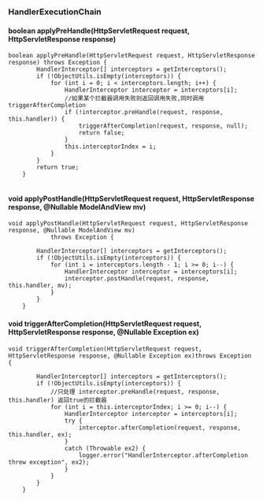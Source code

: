 
### HandlerExecutionChain

#### boolean applyPreHandle(HttpServletRequest request, HttpServletResponse response)
```
boolean applyPreHandle(HttpServletRequest request, HttpServletResponse response) throws Exception {
		HandlerInterceptor[] interceptors = getInterceptors();
		if (!ObjectUtils.isEmpty(interceptors)) {
			for (int i = 0; i < interceptors.length; i++) {
				HandlerInterceptor interceptor = interceptors[i];
				//如果某个拦截器调用失败则返回调用失败,同时调用 triggerAfterCompletion
				if (!interceptor.preHandle(request, response, this.handler)) {
					triggerAfterCompletion(request, response, null);
					return false;
				}
				this.interceptorIndex = i;
			}
		}
		return true;
	}
	
```

#### void applyPostHandle(HttpServletRequest request, HttpServletResponse response, @Nullable ModelAndView mv)

```
void applyPostHandle(HttpServletRequest request, HttpServletResponse response, @Nullable ModelAndView mv)
			throws Exception {

		HandlerInterceptor[] interceptors = getInterceptors();
		if (!ObjectUtils.isEmpty(interceptors)) {
			for (int i = interceptors.length - 1; i >= 0; i--) {
				HandlerInterceptor interceptor = interceptors[i];
				interceptor.postHandle(request, response, this.handler, mv);
			}
		}
	}

```

#### void triggerAfterCompletion(HttpServletRequest request, HttpServletResponse response, @Nullable Exception ex)

```
void triggerAfterCompletion(HttpServletRequest request, HttpServletResponse response, @Nullable Exception ex)throws Exception {

		HandlerInterceptor[] interceptors = getInterceptors();
		if (!ObjectUtils.isEmpty(interceptors)) {
		    //只处理 interceptor.preHandle(request, response, this.handler) 返回true的拦截器
			for (int i = this.interceptorIndex; i >= 0; i--) {
				HandlerInterceptor interceptor = interceptors[i];
				try {
					interceptor.afterCompletion(request, response, this.handler, ex);
				}
				catch (Throwable ex2) {
					logger.error("HandlerInterceptor.afterCompletion threw exception", ex2);
				}
			}
		}
	}
```